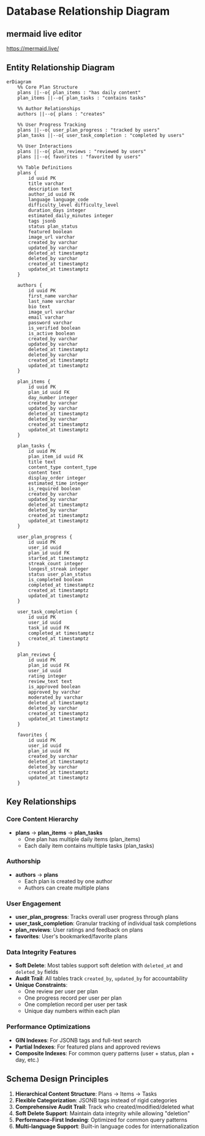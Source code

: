 # Database Relationship Diagram

## mermaid live editor
https://mermaid.live/

## Entity Relationship Diagram

```mermaid
erDiagram
    %% Core Plan Structure
    plans ||--o{ plan_items : "has daily content"
    plan_items ||--o{ plan_tasks : "contains tasks"
    
    %% Author Relationships
    authors ||--o{ plans : "creates"
    
    %% User Progress Tracking
    plans ||--o{ user_plan_progress : "tracked by users"
    plan_tasks ||--o{ user_task_completion : "completed by users"
    
    %% User Interactions
    plans ||--o{ plan_reviews : "reviewed by users"
    plans ||--o{ favorites : "favorited by users"
    
    %% Table Definitions
    plans {
        id uuid PK
        title varchar
        description text
        author_id uuid FK
        language language_code
        difficulty_level difficulty_level
        duration_days integer
        estimated_daily_minutes integer
        tags jsonb
        status plan_status
        featured boolean
        image_url varchar
        created_by varchar
        updated_by varchar
        deleted_at timestamptz
        deleted_by varchar
        created_at timestamptz
        updated_at timestamptz
    }
    
    authors {
        id uuid PK
        first_name varchar
        last_name varchar
        bio text
        image_url varchar
        email varchar
        password varchar
        is_verified boolean
        is_active boolean
        created_by varchar
        updated_by varchar
        deleted_at timestamptz
        deleted_by varchar
        created_at timestamptz
        updated_at timestamptz
    }
    
    plan_items {
        id uuid PK
        plan_id uuid FK
        day_number integer
        created_by varchar
        updated_by varchar
        deleted_at timestamptz
        deleted_by varchar
        created_at timestamptz
        updated_at timestamptz
    }
    
    plan_tasks {
        id uuid PK
        plan_item_id uuid FK
        title text
        content_type content_type
        content text
        display_order integer
        estimated_time integer
        is_required boolean
        created_by varchar
        updated_by varchar
        deleted_at timestamptz
        deleted_by varchar
        created_at timestamptz
        updated_at timestamptz
    }
    
    user_plan_progress {
        id uuid PK
        user_id uuid
        plan_id uuid FK
        started_at timestamptz
        streak_count integer
        longest_streak integer
        status user_plan_status
        is_completed boolean
        completed_at timestamptz
        created_at timestamptz
        updated_at timestamptz
    }
    
    user_task_completion {
        id uuid PK
        user_id uuid
        task_id uuid FK
        completed_at timestamptz
        created_at timestamptz
    }
    
    plan_reviews {
        id uuid PK
        plan_id uuid FK
        user_id uuid
        rating integer
        review_text text
        is_approved boolean
        approved_by varchar
        moderated_by varchar
        deleted_at timestamptz
        deleted_by varchar
        created_at timestamptz
        updated_at timestamptz
    }
    
    favorites {
        id uuid PK
        user_id uuid
        plan_id uuid FK
        created_by varchar
        deleted_at timestamptz
        deleted_by varchar
        created_at timestamptz
        updated_at timestamptz
    }

```

## Key Relationships

### **Core Content Hierarchy**
- **plans** → **plan_items** → **plan_tasks**
  - One plan has multiple daily items (plan_items)
  - Each daily item contains multiple tasks (plan_tasks)

### **Authorship**
- **authors** → **plans**
  - Each plan is created by one author
  - Authors can create multiple plans

### **User Engagement**
- **user_plan_progress**: Tracks overall user progress through plans
- **user_task_completion**: Granular tracking of individual task completions
- **plan_reviews**: User ratings and feedback on plans
- **favorites**: User's bookmarked/favorite plans

### **Data Integrity Features**
- **Soft Delete**: Most tables support soft deletion with `deleted_at` and `deleted_by` fields
- **Audit Trail**: All tables track `created_by`, `updated_by` for accountability
- **Unique Constraints**: 
  - One review per user per plan
  - One progress record per user per plan
  - One completion record per user per task
  - Unique day numbers within each plan

### **Performance Optimizations**
- **GIN Indexes**: For JSONB tags and full-text search
- **Partial Indexes**: For featured plans and approved reviews
- **Composite Indexes**: For common query patterns (user + status, plan + day, etc.)

## Schema Design Principles

1. **Hierarchical Content Structure**: Plans → Items → Tasks
2. **Flexible Categorization**: JSONB tags instead of rigid categories
3. **Comprehensive Audit Trail**: Track who created/modified/deleted what
4. **Soft Delete Support**: Maintain data integrity while allowing "deletion"
5. **Performance-First Indexing**: Optimized for common query patterns
6. **Multi-language Support**: Built-in language codes for internationalization
